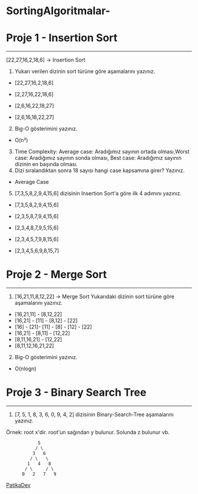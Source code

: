 # SortingAlgoritmalar-
# Proje 1 - Insertion Sort
--- 
[22,27,16,2,18,6] -> Insertion Sort
1.	Yukarı verilen dizinin sort türüne göre aşamalarını yazınız.
- [22,27,16,2,18,6]

- [2,27,16,22,18,6]

- [2,6,16,22,18,27]

- [2,6,16,18,22,27]
2.	Big-O gösterimini yazınız.
- O(n²)
3.	Time Complexity: Average case: Aradığımız sayının ortada olması,Worst case: Aradığımız sayının sonda olması, Best case: Aradığımız sayının dizinin en başında olması.
4.	Dizi sıralandıktan sonra 18 sayısı hangi case kapsamına girer? Yazınız.
- Average Case
5. [7,3,5,8,2,9,4,15,6] dizisinin Insertion Sort'a göre ilk 4 adımını yazınız.
- [7,3,5,8,2,9,4,15,6]

- [2,3,5,8,7,9,4,15,6]

- [2,3,4,8,7,9,5,15,6]

- [2,3,4,5,7,9,8,15,6]

- [2,3,4,5,6,9,8,15,7]

# Proje 2 - Merge Sort
----
1. [16,21,11,8,12,22] -> Merge Sort
Yukarıdaki dizinin sort türüne göre aşamalarını yazınız.
- [16,21,11] - [8,12,22]
- [16,21] - [11] - [8,12] - [22]
- [16] - [21]- [11] - [8] - [12] - [22]
- [16,21] - [8,11] - [12,22]
- [8,11,16,21] - [12,22]
- [8,11,12,16,21,22]
2. Big-O gösterimini yazınız.
- O(nlogn)

# Proje 3 - Binary Search Tree
--- 
1. [7, 5, 1, 8, 3, 6, 0, 9, 4, 2] dizisinin Binary-Search-Tree aşamalarını yazınız.

Örnek: root x'dir. root'un sağından y bulunur. Solunda z bulunur vb.
```
            5
           / \
          3   6
         / \   \
        1   4   8
       / \     / \
      0   2   7   9                    
```
[PatikaDev](www.patika.dev)
